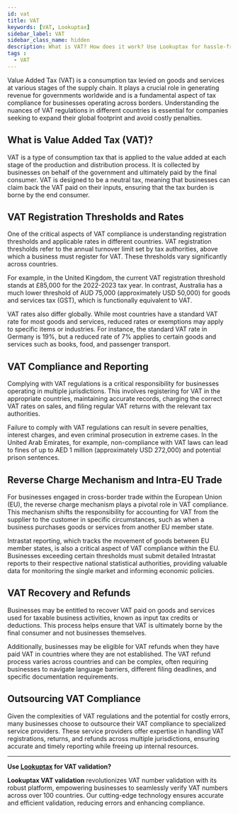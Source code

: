 ```yaml
---
id: vat
title: VAT
keywords: [VAT, Lookuptax]
sidebar_label: VAT
sidebar_class_name: hidden
description: What is VAT? How does it work? Use Lookuptax for hassle-free validation of VAT numbers.
tags : 
  - VAT
---
```



Value Added Tax (VAT) is a consumption tax levied on goods and services at various stages of the supply chain. It plays a crucial role in generating revenue for governments worldwide and is a fundamental aspect of tax compliance for businesses operating across borders. Understanding the nuances of VAT regulations in different countries is essential for companies seeking to expand their global footprint and avoid costly penalties.


## What is Value Added Tax (VAT)?

VAT is a type of consumption tax that is applied to the value added at each stage of the production and distribution process. It is collected by businesses on behalf of the government and ultimately paid by the final consumer. VAT is designed to be a neutral tax, meaning that businesses can claim back the VAT paid on their inputs, ensuring that the tax burden is borne by the end consumer.

## VAT Registration Thresholds and Rates

One of the critical aspects of VAT compliance is understanding registration thresholds and applicable rates in different countries. VAT registration thresholds refer to the annual turnover limit set by tax authorities, above which a business must register for VAT. These thresholds vary significantly across countries.

For example, in the United Kingdom, the current VAT registration threshold stands at £85,000 for the 2022-2023 tax year. In contrast, Australia has a much lower threshold of AUD 75,000 (approximately USD 50,000) for goods and services tax (GST), which is functionally equivalent to VAT.

VAT rates also differ globally. While most countries have a standard VAT rate for most goods and services, reduced rates or exemptions may apply to specific items or industries. For instance, the standard VAT rate in Germany is 19%, but a reduced rate of 7% applies to certain goods and services such as books, food, and passenger transport.

## VAT Compliance and Reporting

Complying with VAT regulations is a critical responsibility for businesses operating in multiple jurisdictions. This involves registering for VAT in the appropriate countries, maintaining accurate records, charging the correct VAT rates on sales, and filing regular VAT returns with the relevant tax authorities.

Failure to comply with VAT regulations can result in severe penalties, interest charges, and even criminal prosecution in extreme cases. In the United Arab Emirates, for example, non-compliance with VAT laws can lead to fines of up to AED 1 million (approximately USD 272,000) and potential prison sentences.

## Reverse Charge Mechanism and Intra-EU Trade

For businesses engaged in cross-border trade within the European Union (EU), the reverse charge mechanism plays a pivotal role in VAT compliance. This mechanism shifts the responsibility for accounting for VAT from the supplier to the customer in specific circumstances, such as when a business purchases goods or services from another EU member state.

Intrastat reporting, which tracks the movement of goods between EU member states, is also a critical aspect of VAT compliance within the EU. Businesses exceeding certain thresholds must submit detailed Intrastat reports to their respective national statistical authorities, providing valuable data for monitoring the single market and informing economic policies.

## VAT Recovery and Refunds

Businesses may be entitled to recover VAT paid on goods and services used for taxable business activities, known as input tax credits or deductions. This process helps ensure that VAT is ultimately borne by the final consumer and not businesses themselves.

Additionally, businesses may be eligible for VAT refunds when they have paid VAT in countries where they are not established. The VAT refund process varies across countries and can be complex, often requiring businesses to navigate language barriers, different filing deadlines, and specific documentation requirements.

## Outsourcing VAT Compliance

Given the complexities of VAT regulations and the potential for costly errors, many businesses choose to outsource their VAT compliance to specialized service providers. These service providers offer expertise in handling VAT registrations, returns, and refunds across multiple jurisdictions, ensuring accurate and timely reporting while freeing up internal resources.



----
**Use [Lookuptax](https://lookuptax.com/) for VAT validation?**

**Lookuptax VAT validation** revolutionizes VAT number validation with its robust platform, empowering businesses to seamlessly verify VAT numbers across over 100 countries. Our cutting-edge technology ensures accurate and efficient validation, reducing errors and enhancing compliance.
